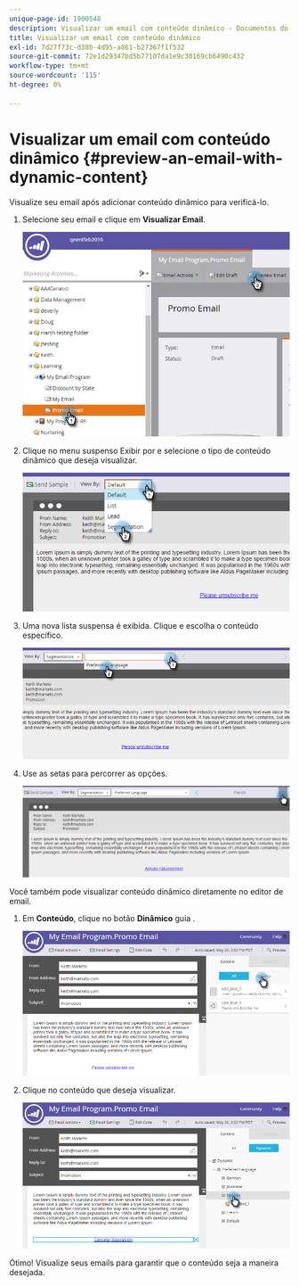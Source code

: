 ```yaml
---
unique-page-id: 1900548
description: Visualizar um email com conteúdo dinâmico - Documentos do Marketo - Documentação do produto
title: Visualizar um email com conteúdo dinâmico
exl-id: 7d27f73c-d38b-4d95-a861-b27367f1f532
source-git-commit: 72e1d29347bd5b77107da1e9c30169cb6490c432
workflow-type: tm+mt
source-wordcount: '115'
ht-degree: 0%

---
```


# Visualizar um email com conteúdo dinâmico {#preview-an-email-with-dynamic-content}

Visualize seu email após adicionar conteúdo dinâmico para verificá-lo.

1. Selecione seu email e clique em **Visualizar Email**.

   ![](assets/one-3.png)

1. Clique no menu suspenso Exibir por e selecione o tipo de conteúdo dinâmico que deseja visualizar.

   ![](assets/two-3.png)

1. Uma nova lista suspensa é exibida. Clique e escolha o conteúdo específico.

   ![](assets/three-2.png)

1. Use as setas para percorrer as opções.

   ![](assets/four-1.png)

Você também pode visualizar conteúdo dinâmico diretamente no editor de email.

1. Em **Conteúdo**, clique no botão **Dinâmico** guia .

   ![](assets/five-1.png)

1. Clique no conteúdo que deseja visualizar.

   ![](assets/six.png)

Ótimo! Visualize seus emails para garantir que o conteúdo seja a maneira desejada.
